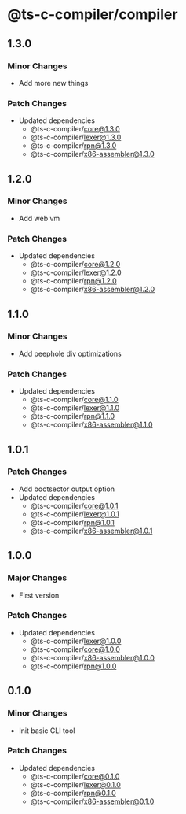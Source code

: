 # @ts-c-compiler/compiler

## 1.3.0

### Minor Changes

- Add more new things

### Patch Changes

- Updated dependencies
  - @ts-c-compiler/core@1.3.0
  - @ts-c-compiler/lexer@1.3.0
  - @ts-c-compiler/rpn@1.3.0
  - @ts-c-compiler/x86-assembler@1.3.0

## 1.2.0

### Minor Changes

- Add web vm

### Patch Changes

- Updated dependencies
  - @ts-c-compiler/core@1.2.0
  - @ts-c-compiler/lexer@1.2.0
  - @ts-c-compiler/rpn@1.2.0
  - @ts-c-compiler/x86-assembler@1.2.0

## 1.1.0

### Minor Changes

- Add peephole div optimizations

### Patch Changes

- Updated dependencies
  - @ts-c-compiler/core@1.1.0
  - @ts-c-compiler/lexer@1.1.0
  - @ts-c-compiler/rpn@1.1.0
  - @ts-c-compiler/x86-assembler@1.1.0

## 1.0.1

### Patch Changes

- Add bootsector output option
- Updated dependencies
  - @ts-c-compiler/core@1.0.1
  - @ts-c-compiler/lexer@1.0.1
  - @ts-c-compiler/rpn@1.0.1
  - @ts-c-compiler/x86-assembler@1.0.1

## 1.0.0

### Major Changes

- First version

### Patch Changes

- Updated dependencies
  - @ts-c-compiler/lexer@1.0.0
  - @ts-c-compiler/core@1.0.0
  - @ts-c-compiler/x86-assembler@1.0.0
  - @ts-c-compiler/rpn@1.0.0

## 0.1.0

### Minor Changes

- Init basic CLI tool

### Patch Changes

- Updated dependencies
  - @ts-c-compiler/core@0.1.0
  - @ts-c-compiler/lexer@0.1.0
  - @ts-c-compiler/rpn@0.1.0
  - @ts-c-compiler/x86-assembler@0.1.0
